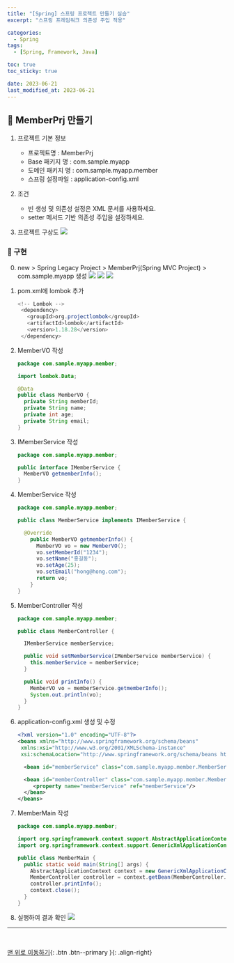 ```yaml
---
title: "[Spring] 스프링 프로젝트 만들기 실습"
excerpt: "스프링 프레임워크 의존성 주입 적용"

categories:
  - Spring
tags:
  - [Spring, Framework, Java]

toc: true
toc_sticky: true

date: 2023-06-21
last_modified_at: 2023-06-21
---
```


## 🌱 MemberPrj 만들기

1. 프로젝트 기본 정보

   - 프로젝트명 : MemberPrj
   - Base 패키지 명 : com.sample.myapp
   - 도메인 패키지 명 : com.sample.myapp.member
   - 스프링 설정파일 : application-config.xml

2. 조건

   - 빈 생성 및 의존성 설정은 XML 문서를 사용하세요.
   - setter 메서드 기반 의존성 주입을 설정하세요.

3. 프로젝트 구상도
   ![](https://github.com/threeplef/threeplef.github.io/assets/89235056/1556ed29-abcd-402b-adaf-45230140fb2a)

### 🍅 구현

0. new > Spring Legacy Project > MemberPrj(Spring MVC Project) > com.sample.myapp 생성
   ![](https://github.com/threeplef/threeplef.github.io/assets/89235056/cdeb1cda-a29c-4d7e-899f-4194b8c56a4b)
   ![](https://github.com/threeplef/threeplef.github.io/assets/89235056/5d26221f-8080-4b04-8156-8d41a44821d8)
   ![](https://github.com/threeplef/threeplef.github.io/assets/89235056/96930070-1310-4784-8a00-3643fcd0c319)

1. pom.xml에 lombok 추가

   ```java
   <!-- Lombok -->
    <dependency>
      <groupId>org.projectlombok</groupId>
      <artifactId>lombok</artifactId>
      <version>1.18.28</version>
    </dependency>
   ```

2. MemberVO 작성

   ```java
   package com.sample.myapp.member;

   import lombok.Data;

   @Data
   public class MemberVO {
     private String memberId;
     private String name;
     private int age;
     private String email;
   }
   ```

3. IMemberService 작성

   ```java
   package com.sample.myapp.member;

   public interface IMemberService {
     MemberVO getmemberInfo();
   }
   ```

4. MemberService 작성

   ```java
   package com.sample.myapp.member;

   public class MemberService implements IMemberService {

     @Override
       public MemberVO getmemberInfo() {
         MemberVO vo = new MemberVO();
         vo.setMemberId("1234");
         vo.setName("홍길동");
         vo.setAge(25);
         vo.setEmail("hong@hong.com");
         return vo;
       }
   }
   ```

5. MemberController 작성

   ```java
   package com.sample.myapp.member;

   public class MemberController {

     IMemberService memberService;

     public void setMemberService(IMemberService memberService) {
       this.memberService = memberService;
     }

     public void printInfo() {
       MemberVO vo = memberService.getmemberInfo();
       System.out.println(vo);
     }
   }
   ```

6. application-config.xml 생성 및 수정

   ```xml
   <?xml version="1.0" encoding="UTF-8"?>
   <beans xmlns="http://www.springframework.org/schema/beans"
   	xmlns:xsi="http://www.w3.org/2001/XMLSchema-instance"
   	xsi:schemaLocation="http://www.springframework.org/schema/beans http://www.springframework.org/schema/beans/spring-beans.xsd">

     <bean id="memberService" class="com.sample.myapp.member.MemberService"></bean>

     <bean id="memberController" class="com.sample.myapp.member.MemberController">
        <property name="memberService" ref="memberService"/>
     </bean>
   </beans>
   ```

7. MemberMain 작성

   ```java
   package com.sample.myapp.member;

   import org.springframework.context.support.AbstractApplicationContext;
   import org.springframework.context.support.GenericXmlApplicationContext;

   public class MemberMain {
     public static void main(String[] args) {
       AbstractApplicationContext context = new GenericXmlApplicationContext("application-config.xml");
       MemberController controller = context.getBean(MemberController.class);
       controller.printInfo();
       context.close();
     }
   }
   ```

8. 실행하여 결과 확인
   ![](https://github.com/threeplef/threeplef.github.io/assets/89235056/cc3f9ec9-558b-4427-99bc-e74b976fd8a1)

---

<br>

[맨 위로 이동하기](#){: .btn .btn--primary }{: .align-right}

```

```
